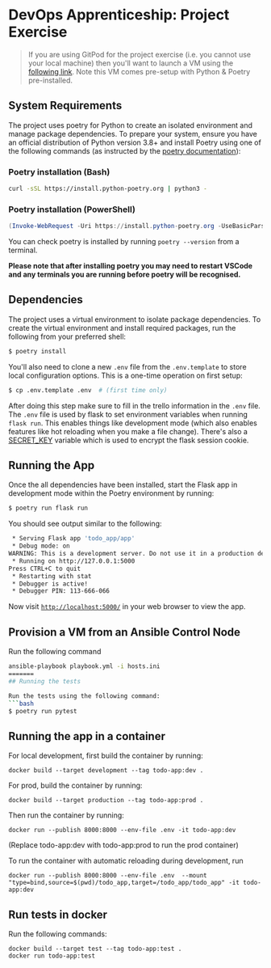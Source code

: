 # DevOps Apprenticeship: Project Exercise

> If you are using GitPod for the project exercise (i.e. you cannot use your local machine) then you'll want to launch a VM using the [following link](https://gitpod.io/#https://github.com/CorndelWithSoftwire/DevOps-Course-Starter). Note this VM comes pre-setup with Python & Poetry pre-installed.

## System Requirements

The project uses poetry for Python to create an isolated environment and manage package dependencies. To prepare your system, ensure you have an official distribution of Python version 3.8+ and install Poetry using one of the following commands (as instructed by the [poetry documentation](https://python-poetry.org/docs/#system-requirements)):

### Poetry installation (Bash)

```bash
curl -sSL https://install.python-poetry.org | python3 -
```

### Poetry installation (PowerShell)

```powershell
(Invoke-WebRequest -Uri https://install.python-poetry.org -UseBasicParsing).Content | py -
```

You can check poetry is installed by running `poetry --version` from a terminal.

**Please note that after installing poetry you may need to restart VSCode and any terminals you are running before poetry will be recognised.**

## Dependencies

The project uses a virtual environment to isolate package dependencies. To create the virtual environment and install required packages, run the following from your preferred shell:

```bash
$ poetry install
```

You'll also need to clone a new `.env` file from the `.env.template` to store local configuration options. This is a one-time operation on first setup:

```bash
$ cp .env.template .env  # (first time only)
```

After doing this step make sure to fill in the trello information in the `.env` file.
The `.env` file is used by flask to set environment variables when running `flask run`. This enables things like development mode (which also enables features like hot reloading when you make a file change). There's also a [SECRET_KEY](https://flask.palletsprojects.com/en/2.3.x/config/#SECRET_KEY) variable which is used to encrypt the flask session cookie.

## Running the App

Once the all dependencies have been installed, start the Flask app in development mode within the Poetry environment by running:

```bash
$ poetry run flask run
```

You should see output similar to the following:

```bash
 * Serving Flask app 'todo_app/app'
 * Debug mode: on
WARNING: This is a development server. Do not use it in a production deployment. Use a production WSGI server instead.
 * Running on http://127.0.0.1:5000
Press CTRL+C to quit
 * Restarting with stat
 * Debugger is active!
 * Debugger PIN: 113-666-066
```

Now visit [`http://localhost:5000/`](http://localhost:5000/) in your web browser to view the app.

## Provision a VM from an Ansible Control Node

Run the following command

````bash
ansible-playbook playbook.yml -i hosts.ini
=======
## Running the tests

Run the tests using the following command:
```bash
$ poetry run pytest
````

## Running the app in a container

For local development, first build the container by running:

```
docker build --target development --tag todo-app:dev .
```

For prod, build the container by running:

```
docker build --target production --tag todo-app:prod .
```

Then run the container by running:

```
docker run --publish 8000:8000 --env-file .env -it todo-app:dev
```

(Replace todo-app:dev with todo-app:prod to run the prod container)

To run the container with automatic reloading during development, run

```
docker run --publish 8000:8000 --env-file .env  --mount "type=bind,source=$(pwd)/todo_app,target=/todo_app/todo_app" -it todo-app:dev
```

## Run tests in docker

Run the following commands:

```
docker build --target test --tag todo-app:test .
docker run todo-app:test
```
